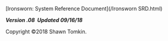 [Ironsworn: System Reference Document](/Ironsworn SRD.html)

***Version .08  Updated 09/16/18***

Copyright ©2018 Shawn Tomkin.
